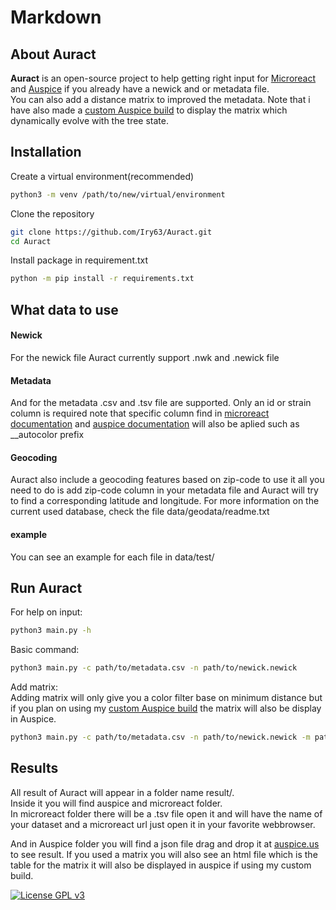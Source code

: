 # Markdown

## About Auract

**Auract** is an open-source project to help getting right input for [Microreact](https://microreact.org/showcase) and [Auspice](https://github.com/nextstrain/auspice) if you already have a newick and or metadata file.  
You can also add a distance matrix to improved the metadata. Note that i have also made a [custom Auspice build](https://github.com/Iry63/custom_auspice_build) to display the matrix which dynamically evolve with the tree state.


## Installation

Create a virtual environment(recommended)
```bash
python3 -m venv /path/to/new/virtual/environment
```

Clone the repository
```bash
git clone https://github.com/Iry63/Auract.git
cd Auract
```

Install package in requirement.txt
```bash
python -m pip install -r requirements.txt
```

## What data to use

#### Newick
For the newick file Auract currently support .nwk and .newick file

#### Metadata
And for the metadata .csv and .tsv file are supported.
Only an id or strain column is required note that specific column find in [microreact documentation](https://microreact.org/instructions) and [auspice documentation](https://docs.nextstrain.org/projects/augur/en/stable/faq/metadata.html) will also be aplied such as __autocolor prefix

#### Geocoding
Auract also include a geocoding features based on zip-code to use it all you need to do is add zip-code column in your metadata file and Auract will try to find a corresponding latitude and longitude. For more information on the current used database, check the file data/geodata/readme.txt

#### example
You can see an example for each file in data/test/

## Run Auract

For help on input:
```bash
python3 main.py -h
```

Basic command:
```bash
python3 main.py -c path/to/metadata.csv -n path/to/newick.newick
```

Add matrix:  
Adding matrix will only give you a color filter base on minimum distance but if you plan on using my [custom Auspice build](https://github.com/Iry63/custom_auspice_build) the matrix will also be display in Auspice.
```bash
python3 main.py -c path/to/metadata.csv -n path/to/newick.newick -m path/to/matrix.tsv
```

## Results

All result of Auract will appear in a folder name result/.  
Inside it you will find auspice and microreact folder.  
In microreact folder there will be a .tsv file open it and will have the name of your dataset and a microreact url just open it in your favorite webbrowser.

And in Auspice folder you will find a json file drag and drop it at [auspice.us](https://auspice.us/) to see result. If you used a matrix you will also see an html file which is the table for the matrix it will also be displayed in auspice if using my custom build.

[![License GPL v3](https://img.shields.io/badge/license-GPL%20v3-blue.svg)](https://www.gnu.org/licenses/gpl-3.0.en.html)
